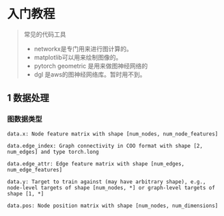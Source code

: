 # 入门教程
> 常见的代码工具
> * networkx是专门用来进行图计算的。
> * matplotlib可以用来绘制图像的。
> * pytorch geometric 是用来做图神经网络的
> * dgl 是aws的图神经网络库。暂时用不到。
> 

## 1 数据处理

### 图数据类型

```
data.x: Node feature matrix with shape [num_nodes, num_node_features]

data.edge_index: Graph connectivity in COO format with shape [2, num_edges] and type torch.long

data.edge_attr: Edge feature matrix with shape [num_edges, num_edge_features]

data.y: Target to train against (may have arbitrary shape), e.g., node-level targets of shape [num_nodes, *] or graph-level targets of shape [1, *]

data.pos: Node position matrix with shape [num_nodes, num_dimensions]
```
